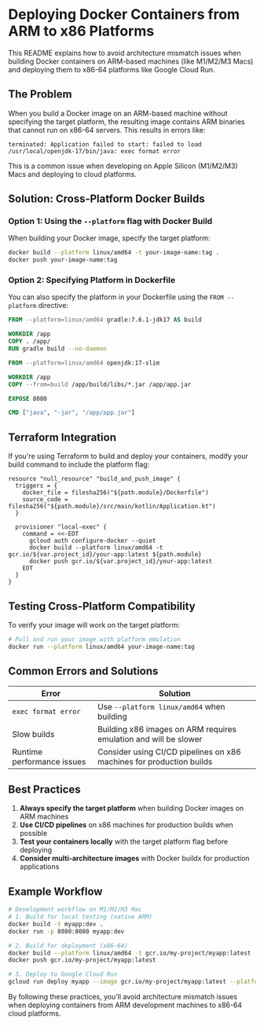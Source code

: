 # Deploying Docker Containers from ARM to x86 Platforms

This README explains how to avoid architecture mismatch issues when building Docker containers on ARM-based machines (like M1/M2/M3 Macs) and deploying them to x86-64 platforms like Google Cloud Run.

## The Problem

When you build a Docker image on an ARM-based machine without specifying the target platform, the resulting image contains ARM binaries that cannot run on x86-64 servers. This results in errors like:

```
terminated: Application failed to start: failed to load /usr/local/openjdk-17/bin/java: exec format error
```

This is a common issue when developing on Apple Silicon (M1/M2/M3) Macs and deploying to cloud platforms.

## Solution: Cross-Platform Docker Builds

### Option 1: Using the `--platform` flag with Docker Build

When building your Docker image, specify the target platform:

```bash
docker build --platform linux/amd64 -t your-image-name:tag .
docker push your-image-name:tag
```

### Option 2: Specifying Platform in Dockerfile

You can also specify the platform in your Dockerfile using the `FROM --platform` directive:

```dockerfile
FROM --platform=linux/amd64 gradle:7.6.1-jdk17 AS build

WORKDIR /app
COPY . /app/
RUN gradle build --no-daemon

FROM --platform=linux/amd64 openjdk:17-slim

WORKDIR /app
COPY --from=build /app/build/libs/*.jar /app/app.jar

EXPOSE 8080

CMD ["java", "-jar", "/app/app.jar"]
```

## Terraform Integration

If you're using Terraform to build and deploy your containers, modify your build command to include the platform flag:

```hcl
resource "null_resource" "build_and_push_image" {
  triggers = {
    docker_file = filesha256("${path.module}/Dockerfile")
    source_code = filesha256("${path.module}/src/main/kotlin/Application.kt")
  }

  provisioner "local-exec" {
    command = <<-EOT
      gcloud auth configure-docker --quiet
      docker build --platform linux/amd64 -t gcr.io/${var.project_id}/your-app:latest ${path.module}
      docker push gcr.io/${var.project_id}/your-app:latest
    EOT
  }
}
```

## Testing Cross-Platform Compatibility

To verify your image will work on the target platform:

```bash
# Pull and run your image with platform emulation
docker run --platform linux/amd64 your-image-name:tag
```

## Common Errors and Solutions

| Error | Solution |
|-------|----------|
| `exec format error` | Use `--platform linux/amd64` when building |
| Slow builds | Building x86 images on ARM requires emulation and will be slower |
| Runtime performance issues | Consider using CI/CD pipelines on x86 machines for production builds |

## Best Practices

1. **Always specify the target platform** when building Docker images on ARM machines
2. **Use CI/CD pipelines** on x86 machines for production builds when possible
3. **Test your containers locally** with the target platform flag before deploying
4. **Consider multi-architecture images** with Docker buildx for production applications

## Example Workflow

```bash
# Development workflow on M1/M2/M3 Mac
# 1. Build for local testing (native ARM)
docker build -t myapp:dev .
docker run -p 8080:8080 myapp:dev

# 2. Build for deployment (x86-64)
docker build --platform linux/amd64 -t gcr.io/my-project/myapp:latest .
docker push gcr.io/my-project/myapp:latest

# 3. Deploy to Google Cloud Run
gcloud run deploy myapp --image gcr.io/my-project/myapp:latest --platform managed
```

By following these practices, you'll avoid architecture mismatch issues when deploying containers from ARM development machines to x86-64 cloud platforms.
